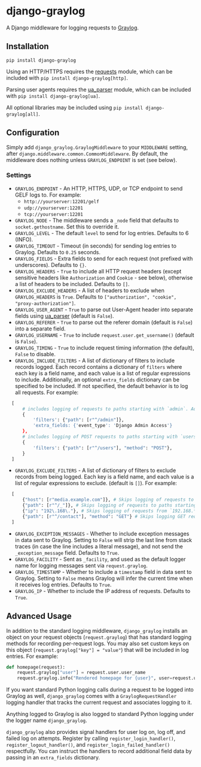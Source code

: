 # django-graylog

A Django middleware for logging requests to [Graylog](https://www.graylog.org).


## Installation

`pip install django-graylog`

Using an HTTP/HTTPS requires the [requests](https://requests.readthedocs.io/en/master/)
module, which can be included with `pip install django-graylog[http]`.

Parsing user agents requires the [ua_parser](https://github.com/ua-parser/uap-python)
module, which can be included with `pip install django-graylog[ua]`.

All optional libraries may be included using `pip install django-graylog[all]`.


## Configuration

Simply add `django_graylog.GraylogMiddleware` to your `MIDDLEWARE` setting, after
`django.middleware.common.CommonMiddleware`. By default, the middleware does nothing
unless `GRAYLOG_ENDPOINT` is set (see below).


### Settings

* `GRAYLOG_ENDPOINT` - An HTTP, HTTPS, UDP, or TCP endpoint to send GELF logs to. For
  example:
    - `http://yourserver:12201/gelf`
    - `udp://yourserver:12201`
    - `tcp://yourserver:12201`
* `GRAYLOG_NODE` - The middleware sends a `_node` field that defaults to
  `socket.gethostname`. Set this to override it.
* `GRAYLOG_LEVEL` - The default `level` to send for log entries. Defaults to 6 (INFO).
* `GRAYLOG_TIMEOUT` - Timeout (in seconds) for sending log entries to Graylog. Defaults
  to `0.25` seconds.
* `GRAYLOG_FIELDS` - Extra fields to send for each request (not prefixed with
  underscores). Defaults to `{}`.
* `GRAYLOG_HEADERS` - `True` to include all HTTP request headers (except sensitive
  headers like `Authorization` and `Cookie` - see below), otherwise a list of headers to
  be included. Defaults to `[]`.
* `GRAYLOG_EXCLUDE_HEADERS` - A list of headers to exclude when `GRAYLOG_HEADERS` is
  `True`. Defaults to `["authorization", "cookie", "proxy-authorization"]`.
* `GRAYLOG_USER_AGENT` - `True` to parse out User-Agent header into separate fields
  using [ua_parser](https://github.com/ua-parser/uap-python) (default is `False`).
* `GRAYLOG_REFERER` - `True` to parse out the referer domain (default is `False`) into a
  separate field.
* `GRAYLOG_USERNAME` - `True` to include `request.user.get_username()` (default is
  `False`).
* `GRAYLOG_TIMING` - `True` to include request timing information (the default), `False`
  to disable.
* `GRAYLOG_INCLUDE_FILTERS` - A list of dictionary of filters to include records logged. Each record contains a dictionary of `filters` where each key is a field name, and each value is a list of regular expressions to include. Additionally, an optional `extra_fields` dictionary can be specified to be included. If not specified, the default behavior is to log all requests. For example:
  
```python
  [
      # includes logging of requests to paths starting with `admin`. Adds 'event_type' 'Django Admin Access' to log record.
      {
          'filters': {"path": [r"^/admin"]}, 
          'extra_fields: {'event_type': 'Django Admin Access'}
      },
      # includes logging of POST requests to paths starting with `users`.
      {
          'filters': {"path": [r"^/users"], "method": "POST"},    
      }
  ]
```
* `GRAYLOG_EXCLUDE_FILTERS` - A list of dictionary of filters to exclude records from being logged. Each
  key is a field name, and each value is a list of regular expressions to exclude. (default is `[]`). For
  example:
  
```python
  [
      {"host": [r"media.example.com"]}, # Skips logging of requests to the `media.example.com` domain.
      {"path": [r"^/_"]}, # Skips logging of requests to paths starting with `_`.
      {"ip": "192\.168\."}, # Skips logging of requests from `192.168.*` addresses. Using a string instead of a list works for a single regular expression.
      {"path": [r"^/contact"], "method": "GET"} # Skips logging GET requests to paths starting with `contact`
  ]
```
* `GRAYLOG_EXCEPTION_MESSAGES` - Whether to include exception messages in data sent to
  Graylog. Setting to `False` will strip the last line from stack traces (in case the
  line includes a literal message), and not send the `_exception_message` field.
  Defaults to `True`.
* `GRAYLOG_FACILITY` - Sent as `_facility`, and used as the default logger name for
  logging messages sent via `request.graylog`.
* `GRAYLOG_TIMESTAMP` - Whether to include a `timestamp` field in data sent to Graylog.
  Setting to `False` means Graylog will infer the current time when it receives log
  entries. Defaults to `True`.
* `GRAYLOG_IP` - Whether to include the IP address of requests. Defaults to `True`.


## Advanced Usage

In addition to the standard logging middleware, `django_graylog` installs an object on
your request objects (`request.graylog`) that has standard logging methods for recording
per-request logs. You may also set custom keys on this object
(`request.graylog["key"] = "value"`) that will be included in log entries. For example:

```python
def homepage(request):
    request.graylog["user"] = request.user.user_name
    request.graylog.info("Rendered homepage for {user}", user=request.user.user_name)
```

If you want standard Python logging calls during a request to be logged into Graylog as
well, `django_graylog` comes with a `GraylogRequestHandler` logging handler that tracks
the current request and associates logging to it. 

Anything logged to Graylog is also logged to standard Python logging under the logger name `django_graylog`.

`django_graylog` also provides signal handlers for user log on, log off, and failed log on attempts. Register by calling
`register_login_handler()`, `register_logout_handler()`, and `register_login_failed_handler()` respectfully. You can instruct
the handlers to record additional field data by passing in an `extra_fields` dictionary.
